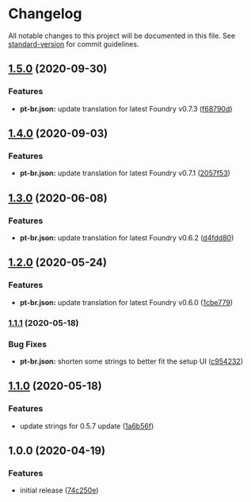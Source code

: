 # Changelog

All notable changes to this project will be documented in this file. See [standard-version](https://github.com/conventional-changelog/standard-version) for commit guidelines.

## [1.5.0](https://gitlab.com/foundryvtt-pt-br/core/compare/v1.4.0...v1.5.0) (2020-09-30)


### Features

* **pt-br.json:** update translation for latest Foundry v0.7.3 ([f68790d](https://gitlab.com/foundryvtt-pt-br/core/commit/f68790da96b25b132c5688a4007afc849ca8d2a3))

## [1.4.0](https://gitlab.com/foundryvtt-pt-br/core/compare/v1.3.0...v1.4.0) (2020-09-03)


### Features

* **pt-br.json:** update translation for latest Foundry v0.7.1 ([2057f53](https://gitlab.com/foundryvtt-pt-br/core/commit/2057f533959391cf1d3d8324c4d4f46bcea3fd03))

## [1.3.0](https://gitlab.com/foundryvtt-pt-br/core/compare/v1.1.0...v1.3.0) (2020-06-08)


### Features

* **pt-br.json:** update translation for latest Foundry v0.6.2 ([d4fdd80](https://gitlab.com/foundryvtt-pt-br/core/commit/d4fdd802474f656ea33821472ac0ee5ea831b200))

## [1.2.0](https://gitlab.com/foundryvtt-pt-br/core/compare/v1.1.0...v1.2.0) (2020-05-24)


### Features

* **pt-br.json:** update translation for latest Foundry v0.6.0 ([1cbe779](https://gitlab.com/foundryvtt-pt-br/core/commit/1cbe77904c5df2066fa15261209b22c6143fbf03))


### [1.1.1](https://gitlab.com/foundryvtt-pt-br/core/compare/v1.1.0...v1.1.1) (2020-05-18)


### Bug Fixes

* **pt-br.json:** shorten some strings to better fit the setup UI ([c954232](https://gitlab.com/foundryvtt-pt-br/core/commit/c954232c8e1d41533c2bc1c05fcb4bc65ed1cf3e))

## [1.1.0](https://gitlab.com/foundryvtt-pt-br/core/compare/v1.0.0...v1.1.0) (2020-05-18)


### Features

* update strings for 0.5.7 update ([1a6b56f](https://gitlab.com/foundryvtt-pt-br/core/commit/1a6b56fce373349202d4644e181279df4212f88f))

## 1.0.0 (2020-04-19)


### Features

* initial release ([74c250e](https://gitlab.com/foundryvtt-pt-br/core/commit/74c250e9ac45fe64608f6dbe53b88d0dd79dd46e))
